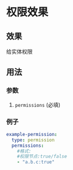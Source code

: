 # 权限效果

## 效果

给实体权限

## 用法

### 参数

1. `permissions` (必填)

### 例子

```yaml
example-permission:
  type: permission
  permissions:
    #格式:
    #权限节点:true/false
    - "a.b.c:true"
```
